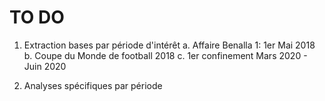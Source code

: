 # TO DO

1. Extraction bases par période d'intérêt
  a. Affaire Benalla 1: 1er Mai 2018
  b. Coupe du Monde de football 2018
  c. 1er confinement Mars 2020 - Juin 2020
  
 2. Analyses spécifiques par période
